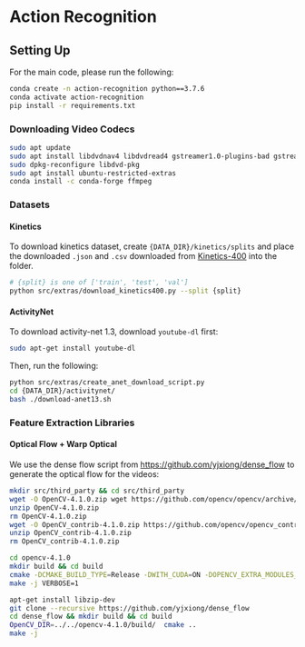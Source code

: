 # Action Recognition

## Setting Up

For the main code, please run the following:

```bash
conda create -n action-recognition python==3.7.6
conda activate action-recognition
pip install -r requirements.txt
```

### Downloading Video Codecs

```bash
sudo apt update
sudo apt install libdvdnav4 libdvdread4 gstreamer1.0-plugins-bad gstreamer1.0-plugins-ugly libdvd-pkg
sudo dpkg-reconfigure libdvd-pkg
sudo apt install ubuntu-restricted-extras
conda install -c conda-forge ffmpeg
```

### Datasets

#### Kinetics
To download kinetics dataset, create `{DATA_DIR}/kinetics/splits` and place the downloaded `.json` and `.csv` 
downloaded from [Kinetics-400](https://deepmind.com/research/open-source/kinetics) into the folder.

```bash
# {split} is one of ['train', 'test', 'val']
python src/extras/download_kinetics400.py --split {split} 
```

#### ActivityNet

To download activity-net 1.3, download `youtube-dl` first:
```bash
sudo apt-get install youtube-dl
```
Then, run the following:
```bash
python src/extras/create_anet_download_script.py
cd {DATA_DIR}/activitynet/
bash ./download-anet13.sh
```

### Feature Extraction Libraries

#### Optical Flow + Warp Optical

We use the dense flow script from https://github.com/yjxiong/dense_flow to generate the optical flow for the videos:
```bash
mkdir src/third_party && cd src/third_party
wget -O OpenCV-4.1.0.zip wget https://github.com/opencv/opencv/archive/4.1.0.zip 
unzip OpenCV-4.1.0.zip
rm OpenCV-4.1.0.zip
wget -O OpenCV_contrib-4.1.0.zip https://github.com/opencv/opencv_contrib/archive/4.1.0.zip
unzip OpenCV_contrib-4.1.0.zip
rm OpenCV_contrib-4.1.0.zip

cd opencv-4.1.0
mkdir build && cd build
cmake -DCMAKE_BUILD_TYPE=Release -DWITH_CUDA=ON -DOPENCV_EXTRA_MODULES_PATH=../../opencv_contrib-4.1.0/modules/ -DWITH_TBB=ON -DBUILD_opencv_cnn_3dobj=OFF -DBUILD_opencv_dnn=OFF -DBUILD_opencv_dnn_modern=OFF -DBUILD_opencv_dnns_easily_fooled=OFF ..
make -j VERBOSE=1

apt-get install libzip-dev
git clone --recursive https://github.com/yjxiong/dense_flow
cd dense_flow && mkdir build && cd build
OpenCV_DIR=../../opencv-4.1.0/build/  cmake ..
make -j
```
